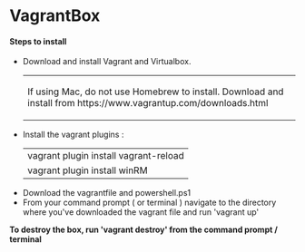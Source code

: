 # VagrantBox

<h4> Steps to install </h4>
<ul>
  <li> Download and install Vagrant and Virtualbox.
    <table>
      <tr>
        <td>
          <p> If using Mac, do not use Homebrew to install. Download and install from https://www.vagrantup.com/downloads.html </p>
        </td>
      </tr>
    </table>
  </li>
  <li>
    Install the vagrant plugins :
    <table>
    <tr>
    <td>
    vagrant plugin install vagrant-reload
    </td>
    </tr>
    <tr>
    <td>
    vagrant plugin install winRM
    </td>
    </tr>
    </table>
  </li>
  <li>
    Download the vagrantfile and powershell.ps1
  </li>
  <li>
    From your command prompt ( or terminal ) navigate to the directory where you've downloaded the vagrant file and run 'vagrant up'
  </li>
</ul>

<b> To destroy the box, run 'vagrant destroy' from the command prompt / terminal </b>
